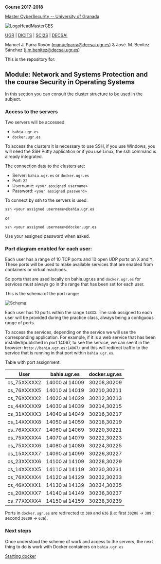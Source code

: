 **Course 2017-2018**

[Master CyberSecurity -- University of Granada](http://ucys.ugr.es/master-propio-en-ciberseguridad/)

![LogoHeadMasterCES](https://sites.google.com/site/manuparra/home/logo_master_ciber.png)


[UGR](http://www.ugr.es) | [DICITS](http://dicits.ugr.es) | [SCI2S](http://sci2s.ugr.es) | [DECSAI](http://decsai.ugr.es)

Manuel J. Parra Royón (manuelparra@decsai.ugr.es) & José. M. Benítez Sánchez (j.m.benitez@decsai.ugr.es)


This is the repository for:

## Module: Network and Systems Protection and the course Security in Operating Systems

In this section you can consult the cluster structure to be used in the subject.

### Access to the servers

Two servers will be accessed:

- ```bahia.ugr.es```
- ```docker.ugr.es```

To access the clusters it is necessary to use SSH, if you use Windows, you will need the SSH Putty application or if you use Linux, the ssh command is already integrated.

The connection data to the clusters are:

- Server: ```bahia.ugr.es```   or    ```docker.ugr.es```
- Port: ```22```
- Username: ```<your assigned username>```
- Password: ```<your assigned password>```


To connect by ssh to the servers is used:

```ssh <your assigned username>@bahia.ugr.es```

or 

```ssh <your assigned username>@docker.ugr.es```

Use your assigned password when asked.


### Port diagram enabled for each user:

Each user has a range of 10 TCP ports and 10 open UDP ports on X and Y. These ports will be used to make available services that are enabled from containers or virtual machines.

So ports that are used locally on bahia.ugr.es and ```docker.ugr.es``` for services must always go in the range that has been set for each user.

This is the schema of the port range:

![Schema](https://github.com/DiCITS/MasterCiberSeguridad/blob/master/extras/images/schema2.png?raw=true)

Each user has 10 ports within the range ```14XXX```. The rank assigned to each user will be provided during the practice class, always being a contiguous range of ports.

To access the services, depending on the service we will use the corresponding application. For example, if it is a web service that has been installed/published in port 14067, to see the service, we can see it in the browser: ```http://bahia.ugr.es:14067/``` and this will redirect traffic to the service that is running in that port within ```bahia.ugr.es```.

Table with port assignment:

| 	User      |  bahia.ugr.es   |   docker.ugr.es | 
|-------------|-----------------|-----------------|
| cs_75XXXXX2 |  14000 al 14009	| 	30208,30209   | 
| cs_76XXXXX5 |  14010 al 14019	| 	30210,30211   | 
| cs_76XXXXX2 |  14020 al 14029	| 	30212,30213   | 
| cs_44XXXXX9 |  14030 al 14039	| 	30214,30215   | 
| cs_31XXXXX3 |  14040 al 14049	| 	30216,30217   | 
| cs_14XXXXX8 |  14050 al 14059	| 	30218,30219   | 
| cs_76XXXXX7 |  14060 al 14069	| 	30220,30221   | 
| cs_75XXXXX4 |  14070 al 14079	| 	30222,30223   | 
| cs_75XXXXX6 |  14080 al 14089	| 	30224,30225   | 
| cs_15XXXXX7 |  14090 al 14099	| 	30226,30227   | 
| cs_23XXXXX6 |  14100 al 14109	| 	30228,30229   | 
| cs_14XXXXX5 |  14110 al 14119	| 	30230,30231   | 
| cs_76XXXXX4 |  14120 al 14129	| 	30232,30233   | 
| cs_46XXXXX1 |  14130 al 14139	| 	30234,30235   | 
| cs_20XXXXX7 |  14140 al 14149	| 	30236,30237   | 
| cs_77XXXXX4 |  14150 al 14159	| 	30238,30239   | 

Ports in ```docker.ugr.es```  are redirected to ```389``` and ```636``` (i.e: first ```30208``` -> ```389``` ; second ```30209``` -> ```636```).


### Next steps

Once understood the scheme of work and access to the servers, the next thing to do is work with Docker containers on ```bahia.ugr.es```

[Starting docker](../Docker/starting_docker.md)



